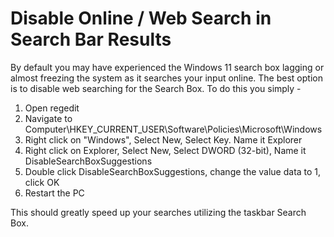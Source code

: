 # Disable Online / Web Search in Search Bar Results

By default you may have experienced the Windows 11 search box lagging or almost freezing the system as it searches your input online. The best option is to disable web searching for the Search Box. To do this you simply -

1) Open regedit
2) Navigate to Computer\HKEY_CURRENT_USER\Software\Policies\Microsoft\Windows
3) Right click on "Windows", Select New, Select Key. Name it Explorer
4) Right click on Explorer, Select New, Select DWORD (32-bit), Name it DisableSearchBoxSuggestions
5) Double click DisableSearchBoxSuggestions, change the value data to 1, click OK
6) Restart the PC

This should greatly speed up your searches utilizing the taskbar Search Box.
